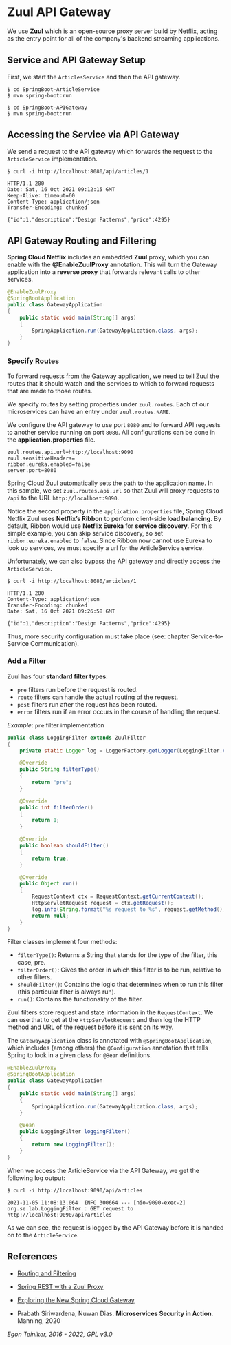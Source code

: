 # Zuul API Gateway

We use **Zuul** which is an open-source proxy server build by Netflix, acting as the entry point for
all of the company's backend streaming applications.

## Service and API Gateway Setup
First, we start the `ArticlesService` and then the API gateway.

```
$ cd SpringBoot-ArticleService
$ mvn spring-boot:run

$ cd SpringBoot-APIGateway
$ mvn spring-boot:run
```

## Accessing the Service via API Gateway

We send a request to the API gateway which forwards the request to the `ArticleService` implementation.

```
$ curl -i http://localhost:8080/api/articles/1

HTTP/1.1 200 
Date: Sat, 16 Oct 2021 09:12:15 GMT
Keep-Alive: timeout=60
Content-Type: application/json
Transfer-Encoding: chunked

{"id":1,"description":"Design Patterns","price":4295}
```

## API Gateway Routing and Filtering 

**Spring Cloud Netflix** includes an embedded **Zuul** proxy, which you can enable with the **@EnableZuulProxy** 
annotation. This will turn the Gateway application into a **reverse proxy** that forwards relevant calls to other 
services.

```Java
@EnableZuulProxy
@SpringBootApplication
public class GatewayApplication
{
    public static void main(String[] args)
    {
        SpringApplication.run(GatewayApplication.class, args);
    }
}
```

### Specify Routes

To forward requests from the Gateway application, we need to tell Zuul the routes that it should watch 
and the services to which to forward requests that are made to those routes. 

We specify routes by setting properties under `zuul.routes`. 
Each of our microservices can have an entry under `zuul.routes.NAME`.

We configure the API gateway to use port `8080` and to forward API requests to another service running on port `8080`.
All configurations can be done in the **application.properties** file.
```
zuul.routes.api.url=http://localhost:9090
zuul.sensitiveHeaders=
ribbon.eureka.enabled=false
server.port=8080
```

Spring Cloud Zuul automatically sets the path to the application name. 
In this sample, we set `zuul.routes.api.url` so that Zuul will proxy requests to `/api` to the 
URL `http://localhost:9090`.

Notice the second property in the `application.properties` file, Spring Cloud Netflix Zuul uses **Netflix’s Ribbon** 
to perform client-side **load balancing**. By default, Ribbon would use **Netflix Eureka** for **service discovery**. 
For this simple example, you can skip service discovery, so set `ribbon.eureka.enabled` to `false`. 
Since Ribbon now cannot use Eureka to look up services, we must specify a url for the ArticleService service.

Unfortunately, we can also bypass the API gateway and directly access the `ArticleService`.
```
$ curl -i http://localhost:8080/articles/1

HTTP/1.1 200 
Content-Type: application/json
Transfer-Encoding: chunked
Date: Sat, 16 Oct 2021 09:26:58 GMT

{"id":1,"description":"Design Patterns","price":4295}
```
Thus, more security configuration must take place (see: chapter Service-to-Service Communication).

### Add a Filter 

Zuul has four **standard filter types**:
* `pre` filters run before the request is routed.
* `route` filters can handle the actual routing of the request.
* `post` filters run after the request has been routed.
* `error` filters run if an error occurs in the course of handling the request.

_Example_: `pre` filter implementation
```Java
public class LoggingFilter extends ZuulFilter
{
    private static Logger log = LoggerFactory.getLogger(LoggingFilter.class);

    @Override
    public String filterType()
    {
        return "pre";
    }

    @Override
    public int filterOrder()
    {
        return 1;
    }

    @Override
    public boolean shouldFilter()
    {
        return true;
    }

    @Override
    public Object run()
    {
        RequestContext ctx = RequestContext.getCurrentContext();
        HttpServletRequest request = ctx.getRequest();
        log.info(String.format("%s request to %s", request.getMethod(), request.getRequestURL().toString()));
        return null;
    }
}
```

Filter classes implement four methods:
* `filterType()`: Returns a String that stands for the type of the filter, this case, pre. 
* `filterOrder()`: Gives the order in which this filter is to be run, relative to other filters.
* `shouldFilter()`: Contains the logic that determines when to run this filter (this particular filter is always run).
* `run()`: Contains the functionality of the filter.

Zuul filters store request and state information in the `RequestContext`. 
We can use that to get at the `HttpServletRequest` and then log the HTTP method and URL of the request 
before it is sent on its way.

The `GatewayApplication` class is annotated with `@SpringBootApplication`, which includes (among others) 
the `@Configuration` annotation that tells Spring to look in a given class for `@Bean` definitions.

```Java
@EnableZuulProxy
@SpringBootApplication
public class GatewayApplication
{
    public static void main(String[] args)
    {
        SpringApplication.run(GatewayApplication.class, args);
    }

    @Bean
    public LoggingFilter loggingFilter()
    {
        return new LoggingFilter();
    }
}
```

When we access the ArticleService via the API Gateway, we get the following log output:
```
$ curl -i http://localhost:9090/api/articles

2021-11-05 11:08:13.064  INFO 300664 --- [nio-9090-exec-2] org.se.lab.LoggingFilter : GET request to http://localhost:9090/api/articles
```

As we can see, the request is logged by the API Gateway before it is handed on to the `ArticleService`.

## References
* [Routing and Filtering](https://spring.io/guides/gs/routing-and-filtering/)

* [Spring REST with a Zuul Proxy](https://www.baeldung.com/spring-rest-with-zuul-proxy)
* [Exploring the New Spring Cloud Gateway](https://www.baeldung.com/spring-cloud-gateway)

* Prabath Siriwardena, Nuwan Dias. **Microservices Security in Action**. Manning, 2020

*Egon Teiniker, 2016 - 2022, GPL v3.0*
